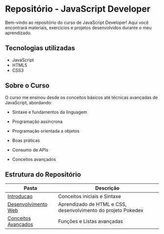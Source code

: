
# Repositório - JavaScript Developer

Bem-vindo ao repositório do curso de JavaScript Developer! Aqui você encontrará materiais, exercícios e projetos desenvolvidos durante o meu aprendizado.

## Tecnologias utilizadas

- JavaScript
- HTML5
- CSS3

##  Sobre o Curso

O curso me ensinou desde os conceitos básicos até técnicas avançadas de JavaScript, abordando:

- Sintaxe e fundamentos da linguagem

- Programação assíncrona

- Programação orientada a objetos

- Boas práticas

- Consumo de APIs

- Conceitos avançados 

## Estrutura do Repositório

| Pasta  | Descrição |
| ------------- | ------------- |
| [Introducao](./Introducao/)  | Conceitos iniciais e Sintaxe  |
| [Desenvolvimento Web](./Desenvolvimento-Web/)  | Aprendizado de HTML e CSS, desenvolvimento do projeto Pokedex|
|[Conceitos Avançados](./Conceitos-Avançados/) | Funções e Listas avançadas |
